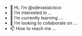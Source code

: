 - 👋 Hi, I’m @sdevasiacisco
- 👀 I’m interested in ...
- 🌱 I’m currently learning ...
- 💞️ I’m looking to collaborate on ...
- 📫 How to reach me ...

<!---
sdevasiacisco/sdevasiacisco is a ✨ special ✨ repository because its `README.md` (this file) appears on your GitHub profile.
You can click the Preview link to take a look at your changes.
--->
